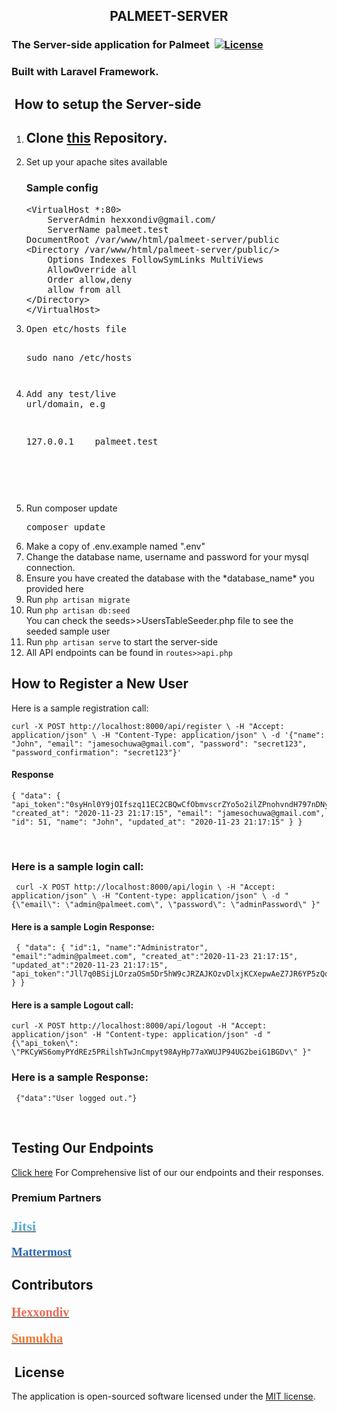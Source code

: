 <h2 align="center">PALMEET-SERVER</h2>
<h3>The Server-side application for Palmeet&nbsp;&nbsp;<a href="https://packagist.org/packages/laravel/framework"><img src="https://poser.pugx.org/laravel/framework/license.svg" alt="License"></a>&nbsp;</h3>
<h3>Built with Laravel Framework.</h3>
<h2>&nbsp;How to setup the Server-side</h2>
<ol>
    <li>
        <h2>Clone <a href="https://github.com/sumukhah/Palmeet-Server.git">this</a> Repository.</h2>
    </li>
    <li>Set up your apache sites available<h3>Sample config</h3>
        <pre>&lt;VirtualHost *:80&gt;
    ServerAdmin hexxondiv@gmail.com/ 
    ServerName palmeet.test 
DocumentRoot /var/www/html/palmeet-server/public 
&lt;Directory /var/www/html/palmeet-server/public/&gt; 
    Options Indexes FollowSymLinks MultiViews 
    AllowOverride all 
    Order allow,deny 
    allow from all 
&lt;/Directory&gt; 
&lt;/VirtualHost&gt; </pre>
    </li>
    <li>
        <pre>Open etc/hosts file

sudo nano /etc/hosts</pre>
    </li>
    <li>
        <pre><pre>Add any test/live url/domain, e.g

127.0.0.1<span style="white-space:pre;">    </span>palmeet.test

</pre>
        </pre>
    </li>
    <li>Run composer update
        <pre>composer update</pre>
    </li>
    <li>Make a copy of .env.example named &quot;.env&quot;</li>
    <li>Change the database name, username and password for your mysql connection.</li>
    <li>Ensure you have created the database with the *database_name* you provided here</li>
    <li>
        <aside>Run <code>php artisan migrate</code></aside>
    </li>
    <li>Run <code>php artisan db:seed</code><br>You can check the seeds&gt;&gt;UsersTableSeeder.php file to see the seeded sample user</li>
    <li>Run <code>php artisan serve</code> to start the server-side</li>
    <li>All API endpoints can be found in <code>routes&gt;&gt;api.php</code></li>
</ol>
<h2>How to Register a New User</h2>
<p>Here is a sample registration call: <code>&nbsp;</code></p>
<pre><code>curl -X POST http://localhost:8000/api/register \ -H &quot;Accept: application/json&quot; \ -H &quot;Content-Type: application/json&quot; \ -d &apos;{&quot;name&quot;: &quot;John&quot;, &quot;email&quot;: &quot;jamesochuwa@gmail.com&quot;, &quot;password&quot;: &quot;secret123&quot;, &quot;password_confirmation&quot;: &quot;secret123&quot;}&apos; </code></pre>
<h4>Response</h4>
<pre><code>{ &quot;data&quot;: { &quot;api_token&quot;:&quot;0syHnl0Y9jOIfszq11EC2CBQwCfObmvscrZYo5o2ilZPnohvndH797nDNyAT&quot;, &quot;created_at&quot;: &quot;2020-11-23 21:17:15&quot;, &quot;email&quot;: &quot;jamesochuwa@gmail.com&quot;, &quot;id&quot;: 51, &quot;name&quot;: &quot;John&quot;, &quot;updated_at&quot;: &quot;2020-11-23 21:17:15&quot; } } </code></pre>
<p><br></p>
<h3>Here is a sample login call:</h3>
<pre><code> curl -X POST http://localhost:8000/api/login \ -H &quot;Accept: application/json&quot; \ -H &quot;Content-type: application/json&quot; \ -d &quot;{\&quot;email\&quot;: \&quot;admin@palmeet.com\&quot;, \&quot;password\&quot;: \&quot;adminPassword\&quot; }&quot; </code></pre>
<h4>Here is a sample Login Response:</h4>
<pre><code> { &quot;data&quot;: { &quot;id&quot;:1, &quot;name&quot;:&quot;Administrator&quot;, &quot;email&quot;:&quot;admin@palmeet.com&quot;, &quot;created_at&quot;:&quot;2020-11-23 21:17:15&quot;, &quot;updated_at&quot;:&quot;2020-11-23 21:17:15&quot;, &quot;api_token&quot;:&quot;Jll7q0BSijLOrzaOSm5Dr5hW9cJRZAJKOzvDlxjKCXepwAeZ7JR6YP5zQqnw&quot; } } </code></pre>
<h4>Here is a sample Logout call:</h4>
<pre><code>curl -X POST http://localhost:8000/api/logout -H &quot;Accept: application/json&quot; -H &quot;Content-type: application/json&quot; -d &quot;{\&quot;api_token\&quot;: \&quot;PKCyWS6omyPYdREz5PRilshTwJnCmpyt98AyHp77aXWUJP94UG2beiG1BGDv\&quot; }&quot; </code></pre>
<h3>Here is a sample Response:</h3>
<pre><code> {&quot;data&quot;:&quot;User logged out.&quot;} </code></pre>
<p><br></p>
<h2>Testing Our Endpoints</h2>
<p><a href="https://github.com/sumukhah/Palmeet-Server/blob/master/API_Endpoints_Responses.md">Click here</a> For Comprehensive list of our our endpoints and their responses.&nbsp;</p>
<h3>Premium Partners</h3>
<h3><a href="https://jitsi.org/" rel="noopener noreferrer" target="_blank"><span style='color: rgb(84, 172, 210); font-family: "Times New Roman"; font-size: 22px; font-style: normal; font-variant-ligatures: normal; font-variant-caps: normal; font-weight: 400; letter-spacing: normal; orphans: 2; text-align: start; text-indent: 0px; text-transform: none; white-space: normal; widows: 2; word-spacing: 0px; -webkit-text-stroke-width: 0px; text-decoration-style: initial; text-decoration-color: initial; float: none; display: inline !important;'><strong>Jitsi</strong></span></a></h3>
<p><a href="https://mattermost.com" rel="noopener noreferrer" target="_blank"><span style='color: rgb(41, 105, 176); font-family: "Times New Roman"; font-size: 19px; font-style: normal; font-variant-ligatures: normal; font-variant-caps: normal; font-weight: 400; letter-spacing: normal; orphans: 2; text-align: start; text-indent: 0px; text-transform: none; white-space: normal; widows: 2; word-spacing: 0px; -webkit-text-stroke-width: 0px; text-decoration-style: initial; text-decoration-color: initial; float: none; display: inline !important;'><strong>Mattermost</strong></span></a></p>
<h2>Contributors</h2>
<h4><a href="https://github.com/hexxondiv" rel="noopener noreferrer" target="_blank"><span style='color: rgb(235, 107, 86); font-family: "Times New Roman"; font-size: 20px; font-style: normal; font-variant-ligatures: normal; font-variant-caps: normal; font-weight: 400; letter-spacing: normal; orphans: 2; text-align: start; text-indent: 0px; text-transform: none; white-space: normal; widows: 2; word-spacing: 0px; -webkit-text-stroke-width: 0px; text-decoration-style: initial; text-decoration-color: initial; float: none; display: inline !important;'><strong>Hexxondiv</strong></span></a></h4>
<h4><strong><a href="https://github.com/sumukhah" target="_blank" rel="noopener noreferrer"></a></strong><a href="https://github.com/sumukhah" rel="noopener noreferrer" target="_blank"></a><a href="https://github.com/sumukhah" rel="noopener noreferrer" target="_blank"><span style='color: rgb(243, 121, 52); font-family: "Times New Roman"; font-size: 20px; font-style: normal; font-variant-ligatures: normal; font-variant-caps: normal; font-weight: 400; letter-spacing: normal; orphans: 2; text-align: start; text-indent: 0px; text-transform: none; white-space: normal; widows: 2; word-spacing: 0px; -webkit-text-stroke-width: 0px; text-decoration-style: initial; text-decoration-color: initial; float: none; display: inline !important;'><strong>Sumukha</strong></span></a></h4>
<h2>&nbsp;License&nbsp;</h2>
<p>The application is open-sourced software licensed under the <a href="https://opensource.org/licenses/MIT" rel="noopener noreferrer" target="_blank">MIT license</a>.</p>

